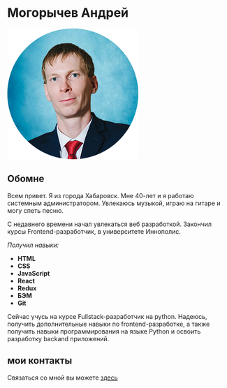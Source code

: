 

# Могорычев Андрей

![Могорычев Андрей](/images/me.png)

## Обомне
Всем привет. Я из города Хабаровск. Мне 40-лет и я работаю системным администратором.
Увлекаюсь музыкой, играю на гитаре и могу спеть песню.

С недавнего времени начал увлекаться веб разработкой. Закончил курсы Frontend-разработчик, в университете Иннополис. 
    
_Получил навыки:_
* **HTML**
* **CSS**
* **JavaScript**
* **React**
* **Redux**
* **БЭМ**
* **Git** 

Сейчас учусь на курсе Fullstack-разработчик на python. Надеюсь, получить дополнительные навыки по frontend-разработке, а также получить навыки программирования на языке Python и освоить разработку backand приложений.

## мои контакты
Связаться со мной вы можете [здесь](https://vk.com/id9663572)
  




